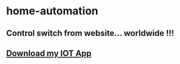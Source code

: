 # home-automation
## Control switch from website... worldwide !!!

## [Download my IOT App](https://github.com/imvickykumar999/home-automation/raw/main/Android/app-debug.apk)
